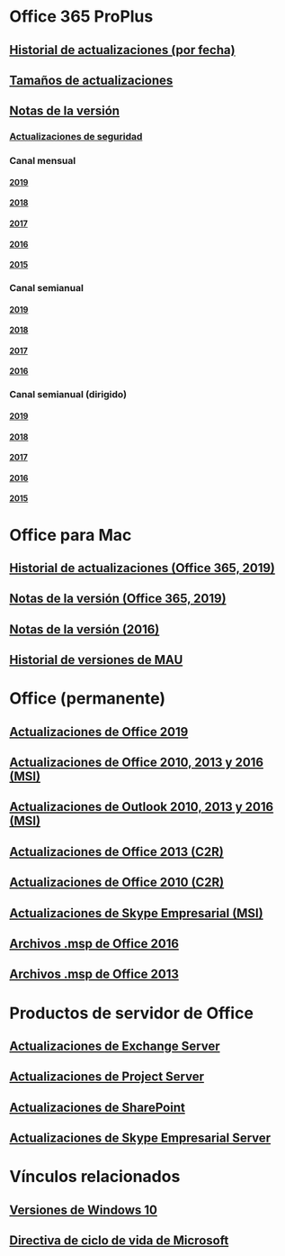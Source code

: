 # Office 365 ProPlus
## [Historial de actualizaciones (por fecha)](update-history-office365-proplus-by-date.md)
## [Tamaños de actualizaciones](download-sizes-office365-proplus-updates.md)

## [Notas de la versión](release-notes-office365-proplus.md)

### [Actualizaciones de seguridad](office365-proplus-security-updates.md)

### Canal mensual
#### [2019](monthly-channel-2019.md)
#### [2018](monthly-channel-2018.md)
#### [2017](monthly-channel-2017.md)
#### [2016](monthly-channel-2016.md)
#### [2015](monthly-channel-2015.md)

### Canal semianual
#### [2019](semi-annual-channel-2019.md)
#### [2018](semi-annual-channel-2018.md)
#### [2017](semi-annual-channel-2017.md)
#### [2016](semi-annual-channel-2016.md)

### Canal semianual (dirigido)
#### [2019](semi-annual-channel-targeted-2019.md)
#### [2018](semi-annual-channel-targeted-2018.md)
#### [2017](semi-annual-channel-targeted-2017.md)
#### [2016](semi-annual-channel-targeted-2016.md)
#### [2015](semi-annual-channel-targeted-2015.md)

# Office para Mac
## [Historial de actualizaciones (Office 365, 2019)](update-history-office-for-mac.md)
## [Notas de la versión (Office 365, 2019)](release-notes-office-for-mac.md)
## [Notas de la versión (2016)](release-notes-office-2016-mac.md)
## [Historial de versiones de MAU](release-history-microsoft-autoupdate.md)

# Office (permanente)
## [Actualizaciones de Office 2019](update-history-office-2019.md)
## [Actualizaciones de Office 2010, 2013 y 2016 (MSI)](office-updates-msi.md)
## [Actualizaciones de Outlook 2010, 2013 y 2016 (MSI)](outlook-updates-msi.md)
## [Actualizaciones de Office 2013 (C2R)](update-history-office-2013.md)
## [Actualizaciones de Office 2010 (C2R)](update-history-office-2010-click-to-run.md)
## [Actualizaciones de Skype Empresarial (MSI)](https://docs.microsoft.com/SkypeForBusiness/sfb-client-updates)
## [Archivos .msp de Office 2016](msp-files-office-2016.md)
## [Archivos .msp de Office 2013](msp-files-office-2013.md)

# Productos de servidor de Office
## [Actualizaciones de Exchange Server](https://docs.microsoft.com/Exchange/new-features/build-numbers-and-release-dates)
## [Actualizaciones de Project Server](project-server-updates.md)
## [Actualizaciones de SharePoint](sharepoint-updates.md)
## [Actualizaciones de Skype Empresarial Server](https://docs.microsoft.com/SkypeForBusiness/sfb-server-updates)

# Vínculos relacionados
## [Versiones de Windows 10](https://www.microsoft.com/itpro/windows-10/release-information)
## [Directiva de ciclo de vida de Microsoft](https://support.microsoft.com/lifecycle)
